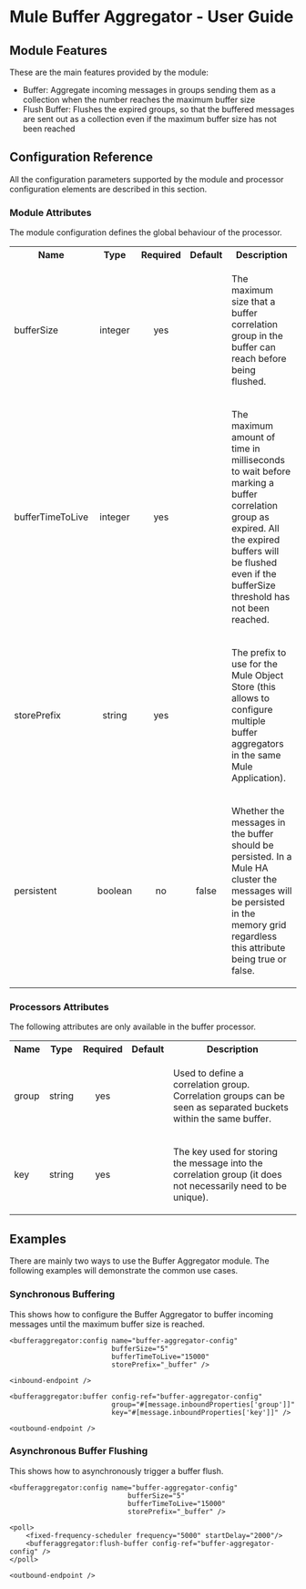 Mule Buffer Aggregator - User Guide
===================================

Module Features
---------------

These are the main features provided by the module:

- Buffer: Aggregate incoming messages in groups sending them as a collection when the number reaches the maximum buffer size
- Flush Buffer: Flushes the expired groups, so that the buffered messages are sent out as a collection even if the maximum buffer size has not been reached

Configuration Reference
-----------------------

All the configuration parameters supported by the module and processor configuration elements are described in this section.

### Module Attributes

The module configuration defines the global behaviour of the processor.

<table class="confluenceTable">
  <tr>
    <th style="width:10%" class="confluenceTh">Name</th><th style="width:10%" class="confluenceTh">Type</th><th style="width:10%" class="confluenceTh">Required</th><th style="width:10%" class="confluenceTh">Default</th><th class="confluenceTh">Description</th>
  </tr>
  <tr>
    <td rowspan="1" class="confluenceTd">bufferSize</td><td style="text-align: center" class="confluenceTd">integer</td><td style="text-align: center" class="confluenceTd">yes</td><td style="text-align: center" class="confluenceTd"></td><td class="confluenceTd">
      <p>
          The maximum size that a buffer correlation group in the buffer can reach before being flushed. 
        </p>
    </td>
  </tr>
  <tr>
    <td rowspan="1" class="confluenceTd">bufferTimeToLive</td><td style="text-align: center" class="confluenceTd">integer</td><td style="text-align: center" class="confluenceTd">yes</td><td style="text-align: center" class="confluenceTd"></td><td class="confluenceTd">
      <p>
          The maximum amount of time in milliseconds to wait before marking a buffer correlation group as expired.
          All the expired buffers will be flushed even if the bufferSize threshold has not been reached. 
        </p>
    </td>
  </tr>
  <tr>
    <td rowspan="1" class="confluenceTd">storePrefix</td><td style="text-align: center" class="confluenceTd">string</td><td style="text-align: center" class="confluenceTd">yes</td><td style="text-align: center" class="confluenceTd"></td><td class="confluenceTd">
      <p>
          The prefix to use for the Mule Object Store (this allows to configure multiple buffer aggregators in the same Mule Application).
        </p>
    </td>
  </tr>
  <tr>
    <td rowspan="1" class="confluenceTd">persistent</td><td style="text-align: center" class="confluenceTd">boolean</td><td style="text-align: center" class="confluenceTd">no</td><td style="text-align: center" class="confluenceTd">false</td><td class="confluenceTd">
      <p>
          Whether the messages in the buffer should be persisted.
          In a Mule HA cluster the messages will be persisted in the memory grid regardless this attribute being true or false.
        </p>
    </td>
  </tr>
</table>

### Processors Attributes

The following attributes are only available in the buffer processor.

<table class="confluenceTable">
  <tr>
    <th style="width:10%" class="confluenceTh">Name</th><th style="width:10%" class="confluenceTh">Type</th><th style="width:10%" class="confluenceTh">Required</th><th style="width:10%" class="confluenceTh">Default</th><th class="confluenceTh">Description</th>
  </tr>
  <tr>
    <td rowspan="1" class="confluenceTd">group</td><td style="text-align: center" class="confluenceTd">string</td><td style="text-align: center" class="confluenceTd">yes</td><td style="text-align: center" class="confluenceTd"></td><td class="confluenceTd">
      <p>
          Used to define a correlation group.
          Correlation groups can be seen as separated buckets within the same buffer.
        </p>
    </td>
  </tr>
  <tr>
    <td rowspan="1" class="confluenceTd">key</td><td style="text-align: center" class="confluenceTd">string</td><td style="text-align: center" class="confluenceTd">yes</td><td style="text-align: center" class="confluenceTd"></td><td class="confluenceTd">
      <p>
          The key used for storing the message into the correlation group (it does not necessarily need to be unique).
        </p>
    </td>
  </tr>
</table>

Examples
--------

There are mainly two ways to use the Buffer Aggregator module. The following examples will demonstrate the common use cases.

### Synchronous Buffering

This shows how to configure the Buffer Aggregator to buffer incoming messages until the maximum buffer size is reached.
 
    <bufferaggregator:config name="buffer-aggregator-config"
                             bufferSize="5"
                             bufferTimeToLive="15000"
                             storePrefix="_buffer" />
                             
    <inbound-endpoint />
    
    <bufferaggregator:buffer config-ref="buffer-aggregator-config"
                             group="#[message.inboundProperties['group']]"
                             key="#[message.inboundProperties['key']]" />
                             
    <outbound-endpoint />
    
### Asynchronous Buffer Flushing

This shows how to asynchronously trigger a buffer flush.

    <bufferaggregator:config name="buffer-aggregator-config"
                                 bufferSize="5"
                                 bufferTimeToLive="15000"
                                 storePrefix="_buffer" />
                                 
    <poll>
        <fixed-frequency-scheduler frequency="5000" startDelay="2000"/>
        <bufferaggregator:flush-buffer config-ref="buffer-aggregator-config" />      
    </poll>
    
    <outbound-endpoint />



